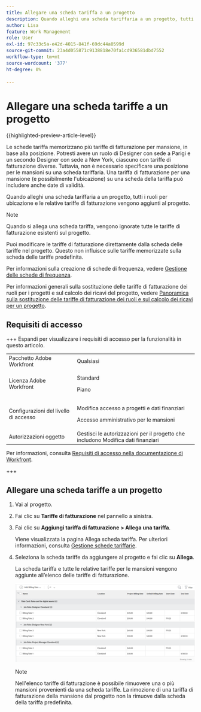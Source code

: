 ```yaml
---
title: Allegare una scheda tariffa a un progetto
description: Quando alleghi una scheda tariffaria a un progetto, tutti i ruoli per ubicazione e le relative tariffe di fatturazione vengono aggiunti al progetto.
author: Lisa
feature: Work Management
role: User
exl-id: 97c33c5a-e42d-4015-841f-69dc44a0599d
source-git-commit: 23a4d055871c9138818e70fa1cd936581dbd7552
workflow-type: tm+mt
source-wordcount: '377'
ht-degree: 0%

---
```


# Allegare una scheda tariffe a un progetto

{{highlighted-preview-article-level}}

Le schede tariffa memorizzano più tariffe di fatturazione per mansione, in base alla posizione. Potresti avere un ruolo di Designer con sede a Parigi e un secondo Designer con sede a New York, ciascuno con tariffe di fatturazione diverse. Tuttavia, non è necessario specificare una posizione per le mansioni su una scheda tariffaria. Una tariffa di fatturazione per una mansione (e possibilmente l&#39;ubicazione) su una scheda della tariffa può includere anche date di validità.

Quando alleghi una scheda tariffaria a un progetto, tutti i ruoli per ubicazione e le relative tariffe di fatturazione vengono aggiunti al progetto.

>[!NOTE]
>
>Quando si allega una scheda tariffa, vengono ignorate tutte le tariffe di fatturazione esistenti sul progetto.

Puoi modificare le tariffe di fatturazione direttamente dalla scheda delle tariffe nel progetto. Questo non influisce sulle tariffe memorizzate sulla scheda delle tariffe predefinita.

Per informazioni sulla creazione di schede di frequenza, vedere [Gestione delle schede di frequenza](/help/quicksilver/administration-and-setup/set-up-workfront/configure-system-defaults/manage-rate-cards.md).

Per informazioni generali sulla sostituzione delle tariffe di fatturazione dei ruoli per i progetti e sul calcolo dei ricavi del progetto, vedere [Panoramica sulla sostituzione delle tariffe di fatturazione dei ruoli e sul calcolo dei ricavi per un progetto](/help/quicksilver/manage-work/projects/project-finances/override-role-billing-rates-and-calculate-project-revenue.md).

## Requisiti di accesso

+++ Espandi per visualizzare i requisiti di accesso per la funzionalità in questo articolo.

<table style="table-layout:auto"> 
 <col> 
 <col> 
 <tbody> 
  <tr> 
   <td>Pacchetto Adobe Workfront</td> 
   <td>Qualsiasi</td> 
  </tr> 
  <tr> 
   <td>Licenza Adobe Workfront</td> 
   <td>
   <p>Standard</p>
   <p>Piano</p></td> 
  </tr> 
  <tr> 
   <td>Configurazioni del livello di accesso</td> 
   <td> <p>Modifica accesso a progetti e dati finanziari</p> <p>Accesso amministrativo per le mansioni</p></td> 
  </tr> 
  <tr> 
   <td>Autorizzazioni oggetto</td> 
   <td>Gestisci le autorizzazioni per il progetto che includono Modifica dati finanziari </td> 
  </tr> 
 </tbody> 
</table>

Per informazioni, consulta [Requisiti di accesso nella documentazione di Workfront](/help/quicksilver/administration-and-setup/add-users/access-levels-and-object-permissions/access-level-requirements-in-documentation.md).

+++

## Allegare una scheda tariffe a un progetto

1. Vai al progetto.
1. Fai clic su **Tariffe di fatturazione** nel pannello a sinistra.
1. Fai clic su **Aggiungi tariffa di fatturazione > Allega una tariffa**.

   Viene visualizzata la pagina Allega scheda tariffa. Per ulteriori informazioni, consulta [Gestione schede tariffarie](/help/quicksilver/administration-and-setup/set-up-workfront/configure-system-defaults/manage-rate-cards.md).

1. Seleziona la scheda tariffe da aggiungere al progetto e fai clic su **Allega**.

   La scheda tariffa e tutte le relative tariffe per le mansioni vengono aggiunte all’elenco delle tariffe di fatturazione.

   ![Scheda tariffa aggiunta al progetto](assets/billing-rates-added-from-rate-card.png)

   >[!NOTE]
   >
   >Nell&#39;elenco tariffe di fatturazione è possibile rimuovere una o più mansioni provenienti da una scheda tariffe. La rimozione di una tariffa di fatturazione della mansione dal progetto non la rimuove dalla scheda della tariffa predefinita.
